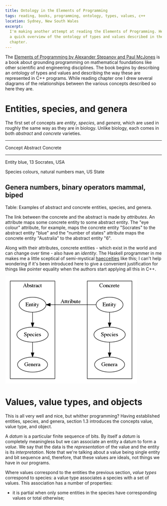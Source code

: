 ```yaml
---
title: Ontology in the Elements of Programming
tags: reading, books, programming, ontology, types, values, c++
location: Sydney, New South Wales
excerpt: 
  I'm making another attempt at reading the Elements of Programming. Here is
  a quick overview of the ontology of types and values described in the first
  chapter.
---
```


The [Elements of Programming by Alexander Stepanov and Paul McJones][1] is
a book about grounding programming on mathematical foundations like other
scientific and engineering disciplines. The book begins by describing an
ontology of types and values and describing the way these are represented in
C++ programs. While reading chapter one I drew several diagrams of the
relationships between the various concepts described so here they are.

# Entities, species, and genera

The first set of concepts are *entity*, *species*, and *genera*, which are used
in roughly the same way as they are in biology. Unlike biology, each comes in
both *abstract* and *concrete* varieties.

-----------------------------------------------------------
  Concept   Abstract                        Concrete
----------- ------------------------------- ---------------   
  Entity    blue, 13                        Socrates, USA

  Species   colours, natural numbers        man, US State

  Genera    numbers, binary operators       mammal, biped
-----------------------------------------------------------

Table: Examples of abstract and concrete entities, species, and genera.

The link between the concrete and the abstract is made by *attributes*. An
attribute maps some concrete entity to some abstract entity. The "eye colour"
attribute, for example, maps the concrete entity "Socrates" to the abstract
entity "blue" and the "number of states" attribute maps the concrete entity
"Australia" to the abstract entity "6".

Along with their attributes, concrete entities - which exist in the world and
can change over time - also have an *identity*. The Haskell programmer in me
makes me a little sceptical of semi-mystical [haecceities][2] like this;
I can't help wondering if it's been introduced here to give a convenient
justification for things like pointer equality when the authors start applying
all this in C++.

![Concrete and abstract entities, species, and genera][f1]

# Values, value types, and objects

This is all very well and nice, but whither programming? Having established
entities, species, and genera, section 1.3 introduces the concepts value, value
type, and object. 

A *datum* is a particular finite sequence of bits. By itself a *datum* is
completely meaningless but we can associate an entity a datum to form
a *value*. We say that the data is the *representation* of the value and the
entity is its *interpretation*. Note that we're talking about a value being
single entity and bit sequence and, therefore, that these values are ideals,
not things we have in our programs.

Where values correspond to the entities the previous section, *value types*
correspond to species: a value type associates a species with a set of values.
This association has a number of properties:

- it is partial when only some entities in the species have corresponding
values or total otherwise;

[1]: http://www.amazon.com/dp/032163537X/
[2]: https://en.wikipedia.org/wiki/Haecceity

[f1]: /files/2015/ontology-of-elements-of-programming/entities.png
